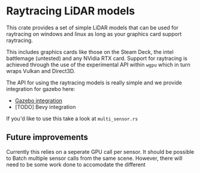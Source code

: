 # Raytracing LiDAR models

This crate provides a set of simple LiDAR models that can be used for raytracing on windows and linux as long as your graphics card support raytracing.

This includes graphics cards like those on the Steam Deck, the intel battlemage (untested) and any NVidia RTX card. Support for raytracing is achieved through
the use of the experimental API within `wgpu` which in turn wraps Vulkan and Direct3D.

The API for using the raytracing models is really simple and we provide integration for gazebo here:
- [Gazebo integration](https://github.com/arjo129/gz_wgpu_rt_lidar)
- [TODO] Bevy integration

If you'd like to use this take a look at `multi_sensor.rs`

## Future improvements

Currently this relies on a seperate GPU call per sensor. It should be possible to Batch multiple sensor calls from the same scene. 
However, there will need to be some work done to accomodate the different 